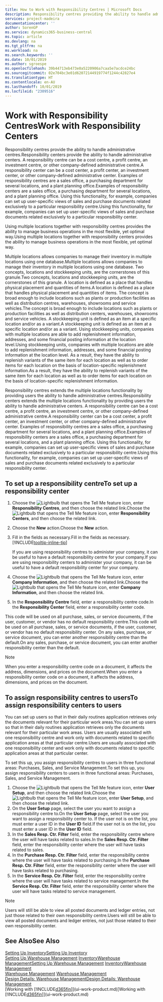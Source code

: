 ```yaml
---
title: How to Work with Responsibility Centres | Microsoft Docs
description: Responsibility centres providing the ability to handle administrative centres. A responsibility centre can be a cost centre, a profit centre, an investment centre, or other company-defined administrative centre.
services: project-madeira
documentationcenter: ''
author: SorenGP
ms.service: dynamics365-business-central
ms.topic: article
ms.devlang: na
ms.tgt_pltfrm: na
ms.workload: na
ms.search.keywords: ''
ms.date: 10/01/2019
ms.author: sgroespe
ms.openlocfilehash: 39b44713eb473e0a5220906a7caa5e7acdce24bc
ms.sourcegitcommit: 02e704bc3e01d62072144919774f1244c42827e4
ms.translationtype: HT
ms.contentlocale: en-AU
ms.lasthandoff: 10/01/2019
ms.locfileid: "2309516"
---
```

# <a name="work-with-responsibility-centers"></a><span data-ttu-id="2d6c2-104">Work with Responsibility Centres</span><span class="sxs-lookup"><span data-stu-id="2d6c2-104">Work with Responsibility Centers</span></span>
<span data-ttu-id="2d6c2-105">Responsibility centres provide the ability to handle administrative centres.</span><span class="sxs-lookup"><span data-stu-id="2d6c2-105">Responsibility centers provide the ability to handle administrative centers.</span></span> <span data-ttu-id="2d6c2-106">A responsibility centre can be a cost centre, a profit centre, an investment centre, or other company-defined administrative centre.</span><span class="sxs-lookup"><span data-stu-id="2d6c2-106">A responsibility center can be a cost center, a profit center, an investment center, or other company-defined administrative center.</span></span> <span data-ttu-id="2d6c2-107">Examples of responsibility centres are a sales office, a purchasing department for several locations, and a plant planning office.</span><span class="sxs-lookup"><span data-stu-id="2d6c2-107">Examples of responsibility centers are a sales office, a purchasing department for several locations, and a plant planning office.</span></span> <span data-ttu-id="2d6c2-108">Using this functionality, for example, companies can set up user-specific views of sales and purchase documents related exclusively to a particular responsibility centre.</span><span class="sxs-lookup"><span data-stu-id="2d6c2-108">Using this functionality, for example, companies can set up user-specific views of sales and purchase documents related exclusively to a particular responsibility center.</span></span>  

<span data-ttu-id="2d6c2-109">Using multiple locations together with responsibility centres provides the ability to manage business operations in the most flexible, yet optimal way.</span><span class="sxs-lookup"><span data-stu-id="2d6c2-109">Using multiple locations together with responsibility centers provides the ability to manage business operations in the most flexible, yet optimal way.</span></span>

<span data-ttu-id="2d6c2-110">Multiple locations allows companies to manage their inventory in multiple locations using one database.</span><span class="sxs-lookup"><span data-stu-id="2d6c2-110">Multiple locations allows companies to manage their inventory in multiple locations using one database.</span></span> <span data-ttu-id="2d6c2-111">Two concepts, locations and stockkeeping units, are the cornerstones of this granule.</span><span class="sxs-lookup"><span data-stu-id="2d6c2-111">Two concepts, locations and stockkeeping units, are the cornerstones of this granule.</span></span> <span data-ttu-id="2d6c2-112">A location is defined as a place that handles physical placement and quantities of items.</span><span class="sxs-lookup"><span data-stu-id="2d6c2-112">A location is defined as a place that handles physical placement and quantities of items.</span></span> <span data-ttu-id="2d6c2-113">The concept is broad enough to include locations such as plants or production facilities as well as distribution centres, warehouses, showrooms and service vehicles.</span><span class="sxs-lookup"><span data-stu-id="2d6c2-113">The concept is broad enough to include locations such as plants or production facilities as well as distribution centers, warehouses, showrooms and service vehicles.</span></span> <span data-ttu-id="2d6c2-114">A stockkeeping unit is defined as an item at a specific location and/or as a variant.</span><span class="sxs-lookup"><span data-stu-id="2d6c2-114">A stockkeeping unit is defined as an item at a specific location and/or as a variant.</span></span> <span data-ttu-id="2d6c2-115">Using stockkeeping units, companies with multiple locations are able to add replenishment information, addresses, and some financial posting information at the location level.</span><span class="sxs-lookup"><span data-stu-id="2d6c2-115">Using stockkeeping units, companies with multiple locations are able to add replenishment information, addresses, and some financial posting information at the location level.</span></span> <span data-ttu-id="2d6c2-116">As a result, they have the ability to replenish variants of the same item for each location as well as to order items for each location on the basis of location-specific replenishment information.</span><span class="sxs-lookup"><span data-stu-id="2d6c2-116">As a result, they have the ability to replenish variants of the same item for each location as well as to order items for each location on the basis of location-specific replenishment information.</span></span>  

<span data-ttu-id="2d6c2-117">Responsibility centres extends the multiple locations functionality by providing users the ability to handle administrative centres.</span><span class="sxs-lookup"><span data-stu-id="2d6c2-117">Responsibility centers extends the multiple locations functionality by providing users the ability to handle administrative centers.</span></span> <span data-ttu-id="2d6c2-118">A responsibility centre can be a cost centre, a profit centre, an investment centre, or other company-defined administrative centre.</span><span class="sxs-lookup"><span data-stu-id="2d6c2-118">A responsibility center can be a cost center, a profit center, an investment center, or other company-defined administrative center.</span></span> <span data-ttu-id="2d6c2-119">Examples of responsibility centres are a sales office, a purchasing department for several locations, and a plant planning office.</span><span class="sxs-lookup"><span data-stu-id="2d6c2-119">Examples of responsibility centers are a sales office, a purchasing department for several locations, and a plant planning office.</span></span> <span data-ttu-id="2d6c2-120">Using this functionality, for example, companies can set up user-specific views of sales and purchase documents related exclusively to a particular responsibility centre.</span><span class="sxs-lookup"><span data-stu-id="2d6c2-120">Using this functionality, for example, companies can set up user-specific views of sales and purchase documents related exclusively to a particular responsibility center.</span></span>

## <a name="to-set-up-a-responsibility-center"></a><span data-ttu-id="2d6c2-121">To set up a responsibility centre</span><span class="sxs-lookup"><span data-stu-id="2d6c2-121">To set up a responsibility center</span></span>  
1.  <span data-ttu-id="2d6c2-122">Choose the ![Lightbulb that opens the Tell Me feature](media/ui-search/search_small.png "Tell me what you want to do") icon, enter **Responsibility Centres**, and then choose the related link.</span><span class="sxs-lookup"><span data-stu-id="2d6c2-122">Choose the ![Lightbulb that opens the Tell Me feature](media/ui-search/search_small.png "Tell me what you want to do") icon, enter **Responsibility Centers**, and then choose the related link.</span></span>  
2.  <span data-ttu-id="2d6c2-123">Choose the **New** action.</span><span class="sxs-lookup"><span data-stu-id="2d6c2-123">Choose the **New** action.</span></span>  
3.  <span data-ttu-id="2d6c2-124">Fill in the fields as necessary.</span><span class="sxs-lookup"><span data-stu-id="2d6c2-124">Fill in the fields as necessary.</span></span> [!INCLUDE[tooltip-inline-tip](includes/tooltip-inline-tip_md.md)]  

    <span data-ttu-id="2d6c2-125">If you are using responsibility centres to administer your company, it can be useful to have a default responsibility centre for your company.</span><span class="sxs-lookup"><span data-stu-id="2d6c2-125">If you are using responsibility centers to administer your company, it can be useful to have a default responsibility center for your company.</span></span>
4. <span data-ttu-id="2d6c2-126">Choose the ![Lightbulb that opens the Tell Me feature](media/ui-search/search_small.png "Tell me what you want to do") icon, enter **Company Information**, and then choose the related link.</span><span class="sxs-lookup"><span data-stu-id="2d6c2-126">Choose the ![Lightbulb that opens the Tell Me feature](media/ui-search/search_small.png "Tell me what you want to do") icon, enter **Company Information**, and then choose the related link.</span></span>
5. <span data-ttu-id="2d6c2-127">In the **Responsibility Centre** field, enter a responsibility centre code.</span><span class="sxs-lookup"><span data-stu-id="2d6c2-127">In the **Responsibility Center** field, enter a responsibility center code.</span></span>

<span data-ttu-id="2d6c2-128">This code will be used on all purchase, sales, or service documents, if the user, customer, or vendor has no default responsibility centre.</span><span class="sxs-lookup"><span data-stu-id="2d6c2-128">This code will be used on all purchase, sales, or service documents, if the user, customer, or vendor has no default responsibility center.</span></span> <span data-ttu-id="2d6c2-129">On any sales, purchase, or service document, you can enter another responsibility centre than the default.</span><span class="sxs-lookup"><span data-stu-id="2d6c2-129">On any sales, purchase, or service document, you can enter another responsibility center than the default.</span></span>

> [!NOTE]  
>  <span data-ttu-id="2d6c2-130">When you enter a responsibility centre code on a document, it affects the address, dimensions, and prices on the document.</span><span class="sxs-lookup"><span data-stu-id="2d6c2-130">When you enter a responsibility center code on a document, it affects the address, dimensions, and prices on the document.</span></span>  

## <a name="to-assign-responsibility-centers-to-users"></a><span data-ttu-id="2d6c2-131">To assign responsibility centres to users</span><span class="sxs-lookup"><span data-stu-id="2d6c2-131">To assign responsibility centers to users</span></span>  
<span data-ttu-id="2d6c2-132">You can set up users so that in their daily routines application retrieves only the documents relevant for their particular work areas.</span><span class="sxs-lookup"><span data-stu-id="2d6c2-132">You can set up users so that in their daily routines application retrieves only the documents relevant for their particular work areas.</span></span> <span data-ttu-id="2d6c2-133">Users are usually associated with one responsibility centre and work only with documents related to specific application areas at that particular centre.</span><span class="sxs-lookup"><span data-stu-id="2d6c2-133">Users are usually associated with one responsibility center and work only with documents related to specific application areas at that particular center.</span></span>  

<span data-ttu-id="2d6c2-134">To set this up, you assign responsibility centres to users in three functional areas: Purchases, Sales, and Service Management.</span><span class="sxs-lookup"><span data-stu-id="2d6c2-134">To set this up, you assign responsibility centers to users in three functional areas: Purchases, Sales, and Service Management.</span></span>  

1.  <span data-ttu-id="2d6c2-135">Choose the ![Lightbulb that opens the Tell Me feature](media/ui-search/search_small.png "Tell me what you want to do") icon, enter **User Setup**, and then choose the related link.</span><span class="sxs-lookup"><span data-stu-id="2d6c2-135">Choose the ![Lightbulb that opens the Tell Me feature](media/ui-search/search_small.png "Tell me what you want to do") icon, enter **User Setup**, and then choose the related link.</span></span>  
2.  <span data-ttu-id="2d6c2-136">On the **User Setup** page, select the user you want to assign a responsibility centre to.</span><span class="sxs-lookup"><span data-stu-id="2d6c2-136">On the **User Setup** page, select the user you want to assign a responsibility center to.</span></span> <span data-ttu-id="2d6c2-137">If the user not is on the list, you must enter a user ID in the **User ID** field.</span><span class="sxs-lookup"><span data-stu-id="2d6c2-137">If the user not is on the list, you must enter a user ID in the **User ID** field.</span></span>  
3.  <span data-ttu-id="2d6c2-138">In the **Sales Resp. Ctr. Filter** field, enter the responsibility centre where the user will have tasks related to sales.</span><span class="sxs-lookup"><span data-stu-id="2d6c2-138">In the **Sales Resp. Ctr. Filter** field, enter the responsibility center where the user will have tasks related to sales.</span></span>  
4.  <span data-ttu-id="2d6c2-139">In the **Purchase Resp. Ctr. Filter** field, enter the responsibility centre where the user will have tasks related to purchasing.</span><span class="sxs-lookup"><span data-stu-id="2d6c2-139">In the **Purchase Resp. Ctr. Filter** field, enter the responsibility center where the user will have tasks related to purchasing.</span></span>  
5.  <span data-ttu-id="2d6c2-140">In the **Service Resp. Ctr. Filter** field, enter the responsibility centre where the user will have tasks related to service management.</span><span class="sxs-lookup"><span data-stu-id="2d6c2-140">In the **Service Resp. Ctr. Filter** field, enter the responsibility center where the user will have tasks related to service management.</span></span>  

> [!NOTE]  
>  <span data-ttu-id="2d6c2-141">Users will still be able to view all posted documents and ledger entries, not just those related to their own responsibility centre.</span><span class="sxs-lookup"><span data-stu-id="2d6c2-141">Users will still be able to view all posted documents and ledger entries, not just those related to their own responsibility center.</span></span>

## <a name="see-also"></a><span data-ttu-id="2d6c2-142">See Also</span><span class="sxs-lookup"><span data-stu-id="2d6c2-142">See Also</span></span>  
[<span data-ttu-id="2d6c2-143">Setting Up Inventory</span><span class="sxs-lookup"><span data-stu-id="2d6c2-143">Setting Up Inventory</span></span>](inventory-setup-inventory.md)  
<span data-ttu-id="2d6c2-144">[Setting Up Warehouse Management](warehouse-setup-warehouse.md)
[Inventory](inventory-manage-inventory.md)[Warehouse Management](warehouse-manage-warehouse.md)</span><span class="sxs-lookup"><span data-stu-id="2d6c2-144">[Setting Up Warehouse Management](warehouse-setup-warehouse.md)
[Inventory](inventory-manage-inventory.md)[Warehouse Management](warehouse-manage-warehouse.md)</span></span>  
<span data-ttu-id="2d6c2-145">[Warehouse Management](warehouse-manage-warehouse.md)  </span><span class="sxs-lookup"><span data-stu-id="2d6c2-145">[Warehouse Management](warehouse-manage-warehouse.md)  </span></span>  
[<span data-ttu-id="2d6c2-146">Design Details: Warehouse Management</span><span class="sxs-lookup"><span data-stu-id="2d6c2-146">Design Details: Warehouse Management</span></span>](design-details-warehouse-management.md)  
<span data-ttu-id="2d6c2-147">[Working with [!INCLUDE[d365fin](includes/d365fin_md.md)]](ui-work-product.md)</span><span class="sxs-lookup"><span data-stu-id="2d6c2-147">[Working with [!INCLUDE[d365fin](includes/d365fin_md.md)]](ui-work-product.md)</span></span>
